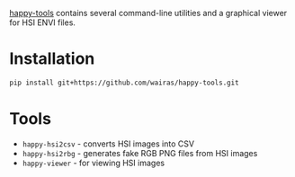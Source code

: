 [happy-tools](https://github.com/wairas/happy-tools) contains several command-line 
utilities and a graphical viewer for HSI ENVI files.

# Installation

```bash
pip install git+https://github.com/wairas/happy-tools.git
```

# Tools

* `happy-hsi2csv` - converts HSI images into CSV
* `happy-hsi2rbg` - generates fake RGB PNG files from HSI images
* `happy-viewer` - for viewing HSI images
